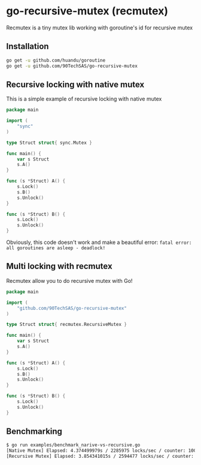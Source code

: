 # go-recursive-mutex (recmutex)
Recmutex is a tiny mutex lib working with goroutine's id for recursive mutex

## Installation

```bash
go get -u github.com/huandu/goroutine
go get -u github.com/90TechSAS/go-recursive-mutex
```

## Recursive locking with native mutex

This is a simple example of recursive locking with native mutex

```go
package main

import (
	"sync"
)

type Struct struct{ sync.Mutex }

func main() {
	var s Struct
	s.A()
}

func (s *Struct) A() {
	s.Lock()
	s.B()
	s.Unlock()
}

func (s *Struct) B() {
	s.Lock()
	s.Unlock()
}
```

Obviously, this code doesn't work and make a beautiful error: ```fatal error: all goroutines are asleep - deadlock!```

## Multi locking with recmutex

Recmutex allow you to do recursive mutex with Go!

```go
package main

import (
	"github.com/90TechSAS/go-recursive-mutex"
)

type Struct struct{ recmutex.RecursiveMutex }

func main() {
	var s Struct
	s.A()
}

func (s *Struct) A() {
	s.Lock()
	s.B()
	s.Unlock()
}

func (s *Struct) B() {
	s.Lock()
	s.Unlock()
}
```

## Benchmarking

```bash
$ go run examples/benchmark_narive-vs-recursive.go 
[Native Mutex] Elapsed: 4.374499979s / 2285975 locks/sec / counter: 10000000
[Recursive Mutex] Elapsed: 3.854341015s / 2594477 locks/sec / counter: 10000000
```